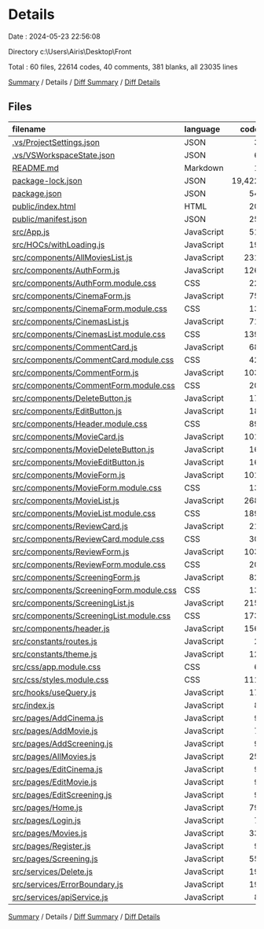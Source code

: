 # Details

Date : 2024-05-23 22:56:08

Directory c:\\Users\\Airis\\Desktop\\Front

Total : 60 files,  22614 codes, 40 comments, 381 blanks, all 23035 lines

[Summary](results.md) / Details / [Diff Summary](diff.md) / [Diff Details](diff-details.md)

## Files
| filename | language | code | comment | blank | total |
| :--- | :--- | ---: | ---: | ---: | ---: |
| [.vs/ProjectSettings.json](/.vs/ProjectSettings.json) | JSON | 3 | 0 | 0 | 3 |
| [.vs/VSWorkspaceState.json](/.vs/VSWorkspaceState.json) | JSON | 6 | 0 | 0 | 6 |
| [README.md](/README.md) | Markdown | 1 | 0 | 2 | 3 |
| [package-lock.json](/package-lock.json) | JSON | 19,422 | 0 | 1 | 19,423 |
| [package.json](/package.json) | JSON | 54 | 0 | 1 | 55 |
| [public/index.html](/public/index.html) | HTML | 20 | 23 | 1 | 44 |
| [public/manifest.json](/public/manifest.json) | JSON | 25 | 0 | 1 | 26 |
| [src/App.js](/src/App.js) | JavaScript | 51 | 0 | 9 | 60 |
| [src/HOCs/withLoading.js](/src/HOCs/withLoading.js) | JavaScript | 19 | 0 | 1 | 20 |
| [src/components/AllMoviesList.js](/src/components/AllMoviesList.js) | JavaScript | 231 | 8 | 13 | 252 |
| [src/components/AuthForm.js](/src/components/AuthForm.js) | JavaScript | 126 | 0 | 12 | 138 |
| [src/components/AuthForm.module.css](/src/components/AuthForm.module.css) | CSS | 22 | 0 | 4 | 26 |
| [src/components/CinemaForm.js](/src/components/CinemaForm.js) | JavaScript | 75 | 0 | 10 | 85 |
| [src/components/CinemaForm.module.css](/src/components/CinemaForm.module.css) | CSS | 13 | 0 | 2 | 15 |
| [src/components/CinemasList.js](/src/components/CinemasList.js) | JavaScript | 71 | 0 | 5 | 76 |
| [src/components/CinemasList.module.css](/src/components/CinemasList.module.css) | CSS | 139 | 0 | 11 | 150 |
| [src/components/CommentCard.js](/src/components/CommentCard.js) | JavaScript | 68 | 0 | 6 | 74 |
| [src/components/CommentCard.module.css](/src/components/CommentCard.module.css) | CSS | 42 | 0 | 9 | 51 |
| [src/components/CommentForm.js](/src/components/CommentForm.js) | JavaScript | 103 | 0 | 13 | 116 |
| [src/components/CommentForm.module.css](/src/components/CommentForm.module.css) | CSS | 20 | 0 | 4 | 24 |
| [src/components/DeleteButton.js](/src/components/DeleteButton.js) | JavaScript | 17 | 0 | 2 | 19 |
| [src/components/EditButton.js](/src/components/EditButton.js) | JavaScript | 18 | 0 | 2 | 20 |
| [src/components/Header.module.css](/src/components/Header.module.css) | CSS | 89 | 0 | 17 | 106 |
| [src/components/MovieCard.js](/src/components/MovieCard.js) | JavaScript | 101 | 0 | 7 | 108 |
| [src/components/MovieDeleteButton.js](/src/components/MovieDeleteButton.js) | JavaScript | 16 | 0 | 2 | 18 |
| [src/components/MovieEditButton.js](/src/components/MovieEditButton.js) | JavaScript | 16 | 0 | 2 | 18 |
| [src/components/MovieForm.js](/src/components/MovieForm.js) | JavaScript | 101 | 0 | 11 | 112 |
| [src/components/MovieForm.module.css](/src/components/MovieForm.module.css) | CSS | 13 | 0 | 2 | 15 |
| [src/components/MovieList.js](/src/components/MovieList.js) | JavaScript | 268 | 3 | 24 | 295 |
| [src/components/MovieList.module.css](/src/components/MovieList.module.css) | CSS | 189 | 2 | 24 | 215 |
| [src/components/ReviewCard.js](/src/components/ReviewCard.js) | JavaScript | 21 | 0 | 3 | 24 |
| [src/components/ReviewCard.module.css](/src/components/ReviewCard.module.css) | CSS | 30 | 0 | 7 | 37 |
| [src/components/ReviewForm.js](/src/components/ReviewForm.js) | JavaScript | 103 | 0 | 13 | 116 |
| [src/components/ReviewForm.module.css](/src/components/ReviewForm.module.css) | CSS | 20 | 0 | 4 | 24 |
| [src/components/ScreeningForm.js](/src/components/ScreeningForm.js) | JavaScript | 82 | 0 | 15 | 97 |
| [src/components/ScreeningForm.module.css](/src/components/ScreeningForm.module.css) | CSS | 13 | 0 | 2 | 15 |
| [src/components/ScreeningList.js](/src/components/ScreeningList.js) | JavaScript | 215 | 0 | 12 | 227 |
| [src/components/ScreeningList.module.css](/src/components/ScreeningList.module.css) | CSS | 173 | 2 | 25 | 200 |
| [src/components/header.js](/src/components/header.js) | JavaScript | 156 | 1 | 6 | 163 |
| [src/constants/routes.js](/src/constants/routes.js) | JavaScript | 2 | 0 | 2 | 4 |
| [src/constants/theme.js](/src/constants/theme.js) | JavaScript | 12 | 0 | 2 | 14 |
| [src/css/app.module.css](/src/css/app.module.css) | CSS | 6 | 0 | 0 | 6 |
| [src/css/styles.module.css](/src/css/styles.module.css) | CSS | 111 | 0 | 19 | 130 |
| [src/hooks/useQuery.js](/src/hooks/useQuery.js) | JavaScript | 17 | 0 | 7 | 24 |
| [src/index.js](/src/index.js) | JavaScript | 8 | 0 | 2 | 10 |
| [src/pages/AddCinema.js](/src/pages/AddCinema.js) | JavaScript | 9 | 0 | 2 | 11 |
| [src/pages/AddMovie.js](/src/pages/AddMovie.js) | JavaScript | 7 | 0 | 2 | 9 |
| [src/pages/AddScreening.js](/src/pages/AddScreening.js) | JavaScript | 9 | 0 | 2 | 11 |
| [src/pages/AllMovies.js](/src/pages/AllMovies.js) | JavaScript | 25 | 0 | 4 | 29 |
| [src/pages/EditCinema.js](/src/pages/EditCinema.js) | JavaScript | 9 | 0 | 2 | 11 |
| [src/pages/EditMovie.js](/src/pages/EditMovie.js) | JavaScript | 9 | 0 | 2 | 11 |
| [src/pages/EditScreening.js](/src/pages/EditScreening.js) | JavaScript | 9 | 0 | 2 | 11 |
| [src/pages/Home.js](/src/pages/Home.js) | JavaScript | 79 | 0 | 12 | 91 |
| [src/pages/Login.js](/src/pages/Login.js) | JavaScript | 7 | 0 | 2 | 9 |
| [src/pages/Movies.js](/src/pages/Movies.js) | JavaScript | 33 | 1 | 9 | 43 |
| [src/pages/Register.js](/src/pages/Register.js) | JavaScript | 9 | 0 | 2 | 11 |
| [src/pages/Screening.js](/src/pages/Screening.js) | JavaScript | 55 | 0 | 11 | 66 |
| [src/services/Delete.js](/src/services/Delete.js) | JavaScript | 19 | 0 | 4 | 23 |
| [src/services/ErrorBoundary.js](/src/services/ErrorBoundary.js) | JavaScript | 19 | 0 | 6 | 25 |
| [src/services/apiService.js](/src/services/apiService.js) | JavaScript | 8 | 0 | 2 | 10 |

[Summary](results.md) / Details / [Diff Summary](diff.md) / [Diff Details](diff-details.md)